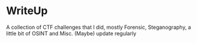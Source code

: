 # WriteUp

A collection of CTF challenges that I did, mostly Forensic, Steganography, a little bit of OSINT and Misc.
(Maybe) update regularly

